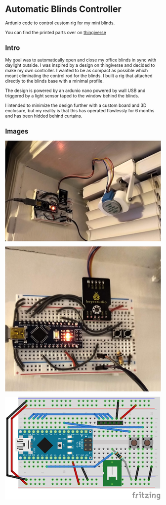 # Automatic Blinds Controller

Ardunio code to control custom rig for my mini blinds.

You can find the printed parts over on [thingiverse](https://www.thingiverse.com/thing:437031)

## Intro

My goal was to automatically open and close my office blinds in sync with daylight outside.  I was inspired by a design on thingiverse and decided to make my own controller.
I wanted to be as compact as possible which meant eliminating the control rod for the blinds.  I built a rig that attached directly to the blinds base with a minimal profile.

The design is powered by an ardunio nano powered by wall USB and triggered by a light sensor taped to the window behind the blinds.

I intended to minimize the design further with a custom board and 3D enclosure, but my reality is that this has operated flawlessly for 6 months and has been hidded behind curtains.

## Images

![Project Photo](/images/rev2_electronics.jpg)

![Closeup](/images/rev2_electronics_close.jpg)

![Fritz](/images/rev2_breadboard.png)
